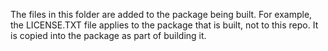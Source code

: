 The files in this folder are added to the package being built.
For example, the LICENSE.TXT file applies to the package that is built, not
to this repo.  It is copied into the package as part of building it.